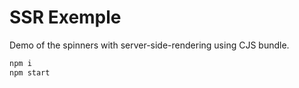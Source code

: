 # SSR Exemple
Demo of the spinners with server-side-rendering using CJS bundle.

```sh
npm i
npm start
```